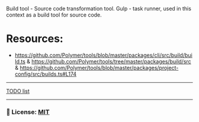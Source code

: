 Build tool - Source code transformation tool.
Gulp - task runner, used in this context as a build tool for source code. 

# Resources: 
- https://github.com/Polymer/tools/blob/master/packages/cli/src/build/build.ts & https://github.com/Polymer/tools/tree/master/packages/build/src & https://github.com/Polymer/tools/blob/master/packages/project-config/src/builds.ts#L174

___
[TODO list](/documentation/TODO.md)

___

### 🔑 License: [MIT](/.github/LICENSE)
